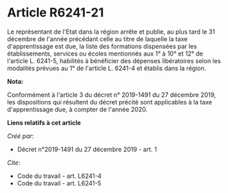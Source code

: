 # Article R6241-21

Le représentant de l'Etat dans la région arrête et publie, au plus tard le 31 décembre de l'année précédant celle au titre de
laquelle la taxe d'apprentissage est due, la liste des formations dispensées par les établissements, services ou écoles
mentionnés aux 1° à 10° et 12° de l'article L. 6241-5, habilités à bénéficier des dépenses libératoires selon les modalités
prévues au 1° de l'article L. 6241-4 et établis dans la région.

**Nota:**

Conformément à l'article 3 du décret n° 2019-1491 du 27 décembre 2019, les dispositions qui résultent du décret précité sont
applicables à la taxe d'apprentissage due, à compter de l'année 2020.

**Liens relatifs à cet article**

_Créé par_:

  - Décret n°2019-1491 du 27 décembre 2019 - art. 1

_Cite_:

  - Code du travail - art. L6241-4
  - Code du travail - art. L6241-5
